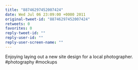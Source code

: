 ```yaml
---
title: "88746297452007424"
date: Wed Jul 06 23:09:00 +0000 2011
original-tweet-id: "88746297452007424"
retweets: 0
favorites: 0
reply-tweet-id: ""
reply-user-id: ""
reply-user-screen-name: ""
---
```

Enjoying laying out a new site design for a local photographer. #photography #mockups
